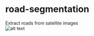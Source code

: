 # road-segmentation
Extract roads from satellite images  
![alt text](https://raw.githubusercontent.com/yiliu1/road-segmentation/edit/master/example.png)
